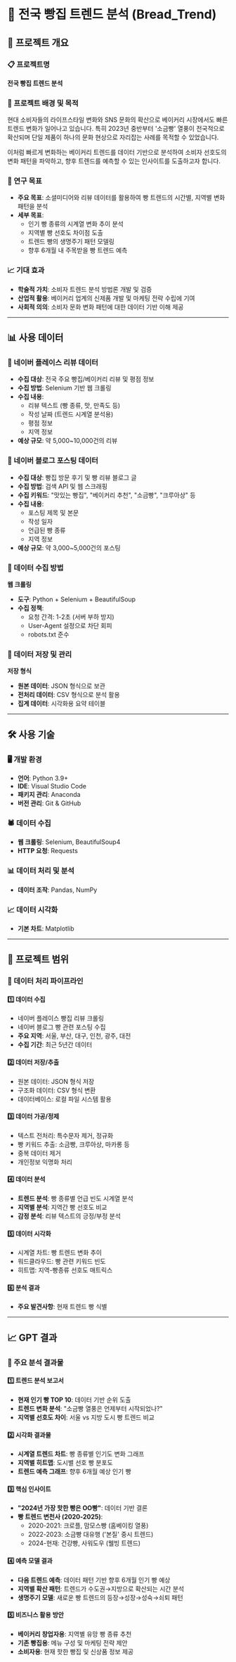 # 🍞 전국 빵집 트렌드 분석 (Bread_Trend)

## 🎯 프로젝트 개요

### 📋 프로젝트명
**전국 빵집 트렌드 분석**

### 🌟 프로젝트 배경 및 목적
현대 소비자들의 라이프스타일 변화와 SNS 문화의 확산으로 베이커리 시장에서도 빠른 트렌드 변화가 일어나고 있습니다. 특히 2023년 중반부터 '소금빵' 열풍이 전국적으로 확산되며 단일 제품이 하나의 문화 현상으로 자리잡는 사례를 목적할 수 있었습니다.

이처럼 빠르게 변화하는 베이커리 트렌드를 데이터 기반으로 분석하여 소비자 선호도의 변화 패턴을 파악하고, 향후 트렌드를 예측할 수 있는 인사이트를 도출하고자 합니다.

### 🎯 연구 목표
- **주요 목표**: 소셜미디어와 리뷰 데이터를 활용하여 빵 트렌드의 시간별, 지역별 변화 패턴을 분석
- **세부 목표**: 
  - 인기 빵 종류의 시계열 변화 추이 분석
  - 지역별 빵 선호도 차이점 도출
  - 트렌드 빵의 생명주기 패턴 모델링
  - 향후 6개월 내 주목받을 빵 트렌드 예측

### 📈 기대 효과
- **학술적 가치**: 소비자 트렌드 분석 방법론 개발 및 검증
- **산업적 활용**: 베이커리 업계의 신제품 개발 및 마케팅 전략 수립에 기여
- **사회적 의의**: 소비자 문화 변화 패턴에 대한 데이터 기반 이해 제공

---

## 📊 사용 데이터

### 🥖 네이버 플레이스 리뷰 데이터
- **수집 대상**: 전국 주요 빵집/베이커리 리뷰 및 평점 정보
- **수집 방법**: Selenium 기반 웹 크롤링
- **수집 내용**: 
  - 리뷰 텍스트 (빵 종류, 맛, 만족도 등)
  - 작성 날짜 (트렌드 시계열 분석용)
  - 평점 정보
  - 지역 정보
- **예상 규모**: 약 5,000~10,000건의 리뷰

### 📝 네이버 블로그 포스팅 데이터
- **수집 대상**: 빵집 방문 후기 및 빵 리뷰 블로그 글
- **수집 방법**: 검색 API 및 웹 스크래핑
- **수집 키워드**: "맛있는 빵집", "베이커리 추천", "소금빵", "크루아상" 등
- **수집 내용**: 
  - 포스팅 제목 및 본문
  - 작성 일자
  - 언급된 빵 종류
  - 지역 정보
- **예상 규모**: 약 3,000~5,000건의 포스팅

### 🔧 데이터 수집 방법
**웹 크롤링**
- **도구**: Python + Selenium + BeautifulSoup
- **수집 정책**: 
  - 요청 간격: 1-2초 (서버 부하 방지)
  - User-Agent 설정으로 차단 회피
  - robots.txt 준수

### 💾 데이터 저장 및 관리
**저장 형식**
- **원본 데이터**: JSON 형식으로 보관
- **전처리 데이터**: CSV 형식으로 분석 활용
- **집계 데이터**: 시각화용 요약 테이블

---

## 🛠️ 사용 기술

### 🖥️ 개발 환경
- **언어**: Python 3.9+
- **IDE**: Visual Studio Code
- **패키지 관리**: Anaconda
- **버전 관리**: Git & GitHub

### 🕷️ 데이터 수집
- **웹 크롤링**: Selenium, BeautifulSoup4
- **HTTP 요청**: Requests

### 📊 데이터 처리 및 분석
- **데이터 조작**: Pandas, NumPy

### 📈 데이터 시각화
- **기본 차트**: Matplotlib

---

## 🎯 프로젝트 범위

### 🔄 데이터 처리 파이프라인

#### 1️⃣ 데이터 수집
- 네이버 플레이스 빵집 리뷰 크롤링
- 네이버 블로그 빵 관련 포스팅 수집
- **주요 지역**: 서울, 부산, 대구, 인천, 광주, 대전
- **수집 기간**: 최근 5년간 데이터

#### 2️⃣ 데이터 저장/추출
- 원본 데이터: JSON 형식 저장
- 구조화 데이터: CSV 형식 변환
- 데이터베이스: 로컬 파일 시스템 활용

#### 3️⃣ 데이터 가공/정제
- 텍스트 전처리: 특수문자 제거, 정규화
- 빵 키워드 추출: 소금빵, 크루아상, 마카롱 등
- 중복 데이터 제거
- 개인정보 익명화 처리

#### 4️⃣ 데이터 분석
- **트렌드 분석**: 빵 종류별 언급 빈도 시계열 분석
- **지역별 분석**: 지역간 빵 선호도 비교
- **감정 분석**: 리뷰 텍스트의 긍정/부정 분석

#### 5️⃣ 데이터 시각화
- 시계열 차트: 빵 트렌드 변화 추이
- 워드클라우드: 빵 관련 키워드 빈도
- 히트맵: 지역-빵종류 선호도 매트릭스

#### 6️⃣ 분석 결과
- **주요 발견사항**: 현재 트렌드 빵 식별

---

## 📈 GPT 결과

### 🎯 주요 분석 결과물

#### 1️⃣ 트렌드 분석 보고서
- **현재 인기 빵 TOP 10**: 데이터 기반 순위 도출
- **트렌드 변화 분석**: "소금빵 열풍은 언제부터 시작되었나?"
- **지역별 선호도 차이**: 서울 vs 지방 도시 빵 트렌드 비교

#### 2️⃣ 시각화 결과물
- **시계열 트렌드 차트**: 빵 종류별 인기도 변화 그래프
- **지역별 히트맵**: 도시별 선호 빵 분포도
- **트렌드 예측 그래프**: 향후 6개월 예상 인기 빵

#### 3️⃣ 핵심 인사이트
- **"2024년 가장 핫한 빵은 OO빵"**: 데이터 기반 결론
- **빵 트렌드 변천사 (2020-2025)**:
  - 2020-2021: 크로플, 맘모스빵 (홈베이킹 열풍)
  - 2022-2023: 소금빵 대유행 ('본질' 중시 트렌드)
  - 2024-현재: 건강빵, 사워도우 (웰빙 트렌드)

#### 4️⃣ 예측 모델 결과
- **다음 트렌드 예측**: 데이터 패턴 기반 향후 6개월 인기 빵 예상
- **지역별 확산 패턴**: 트렌드가 수도권→지방으로 확산되는 시간 분석
- **생명주기 모델**: 새로운 빵 트렌드의 등장→성장→성숙→쇠퇴 패턴

#### 5️⃣ 비즈니스 활용 방안
- **베이커리 창업자용**: 지역별 유망 빵 종류 추천
- **기존 빵집용**: 메뉴 구성 및 마케팅 전략 제안
- **소비자용**: 현재 핫한 빵집 및 신상품 정보 제공

